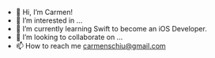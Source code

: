 - 👋 Hi, I’m Carmen! 
- 👀 I’m interested in ...
- 🌱 I’m currently learning Swift to become an iOS Developer. 
- 💞️ I’m looking to collaborate on ...
- 📫 How to reach me carmenschiu@gmail.com

<!---
carmediem/carmediem is a ✨ special ✨ repository because its `README.md` (this file) appears on your GitHub profile.
You can click the Preview link to take a look at your changes.
--->
